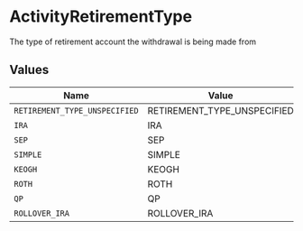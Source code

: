 # ActivityRetirementType

The type of retirement account the withdrawal is being made from


## Values

| Name                          | Value                         |
| ----------------------------- | ----------------------------- |
| `RETIREMENT_TYPE_UNSPECIFIED` | RETIREMENT_TYPE_UNSPECIFIED   |
| `IRA`                         | IRA                           |
| `SEP`                         | SEP                           |
| `SIMPLE`                      | SIMPLE                        |
| `KEOGH`                       | KEOGH                         |
| `ROTH`                        | ROTH                          |
| `QP`                          | QP                            |
| `ROLLOVER_IRA`                | ROLLOVER_IRA                  |